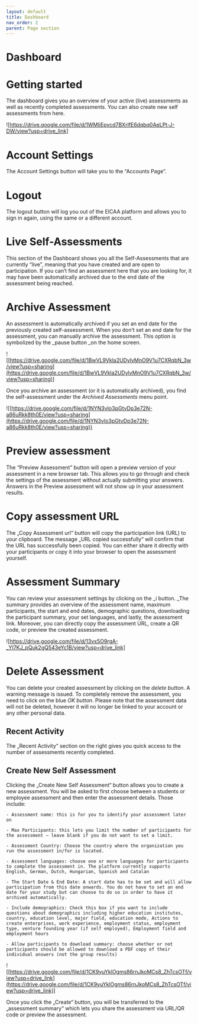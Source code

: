 ```yaml
---
layout: default
title: Dashboard
nav_order: 2
parent: Page section
---
```

# Dashboard

# Getting started

The dashboard gives you an overview of your active (live) assessments as well as recently completed assessments. You can also create new self assessments from here.

![https://drive.google.com/file/d/1WMIiEpvcd7BXrlfE6dqbq0AeLPt-J-DW/view?usp=drive_link]

# Account Settings

The Account Settings button will take you to the “Accounts Page”.

# Logout

The logout button will log you out of the EICAA platform and allows you to sign in again, using the same or a different account.

# Live Self-Assessments

This section of the Dashboard shows you all the Self-Assessments that are currently “live”, meaning that you have created and are open to participation. If you can’t find an assessment here that you are looking for, it may have been automatically archived due to the end date of the assessment being reached.

# Archive Assessment

An assessment is automatically archived if you set an end date for the previously created self-assessment. When you don’t set an end date for the assessment, you can manually archive the assessment. This option is symbolized by the _pause button _on the home screen.

![[https://drive.google.com/file/d/1BwVL9Vkla2UDylvMnO9V1u7CXRqbN_3w/view?usp=sharing](https://drive.google.com/file/d/1BwVL9Vkla2UDylvMnO9V1u7CXRqbN_3w/view?usp=sharing)]

Once you archive an assessment (or it is automatically archived), you find the self-assessment under the _Archived Assessments_ menu point.

![[https://drive.google.com/file/d/1NYN3vIo3pGtvDp3e72N-a86uRkk8th0E/view?usp=sharing](https://drive.google.com/file/d/1NYN3vIo3pGtvDp3e72N-a86uRkk8th0E/view?usp=sharing)}

# Preview assessment

The “Preview Assessment” button will open a preview version of your assessment in a new browser tab. This allows you to go through and check the settings of the assessment without actually submitting your answers. Answers in the Preview assessment will not show up in your assessment results.

# Copy assessment URL

The „Copy Assessment url“ button will copy the participation link (URL) to your clipboard. The message „URL copied successfully“ will confirm that the URL has successfully been copied. You can either share it directly with your participants or copy it into your browser to open the assessment yourself.

# Assessment Summary

You can review your assessment settings by clicking on the _i button. _The summary provides an overview of the assessment name, maximum participants, the start and end dates, demographic questions, downloading the participant summary, your set languages, and lastly, the assessment link. Moreover, you can directly copy the assessment URL, create a QR code, or preview the created assessment.

![https://drive.google.com/file/d/13vx5O9rgA-_YI7KJ_pQuk2gQ543eYc1B/view?usp=drive_link]

# Delete Assessment

You can delete your created assessment by clicking on the _delete button_. A warning message is issued. To completely remove the assessment, you need to click on the blue _OK button_. Please note that the assessment data will not be deleted, however it will no longer be linked to your account or any other personal data.

## Recent Activity

The „Recent Activity“ section on the right gives you quick access to the number of assessments recently completed.

## Create New Self Assessment

Clicking the „Create New Self Assessment“ button allows you to create a new assessment. You will be asked to first choose between a students or employee assessment and then enter the assessment details. Those include:

    - Assessment name: this is for you to identify your assessment later on

    - Max Participants: this lets you limit the number of participants for the assessment – leave blank if you do not want to set a limit.

    - Assessment Country: Choose the country where the organization you run the assessment in/for is located.

    - Assessment languages: choose one or more languages for participants to complete the assessment in. The platform currently supports English, German, Dutch, Hungarian, Spanish and Catalan

    - The Start Date & End Date: A start date has to be set and will allow participation from this date onwards. You do not have to set an end date for your study but can choose to do so in order to have it archived automatically.

    - Include demographics: Check this box if you want to include questions about demographics including higher education institutes, country, education level, major field, education mode, Actions to create enterprises, work experience, employment status, employment type, venture founding year (if self employed), Employment field and employment hours

    - Allow participants to download summary: choose whether or not participants should be allowed to download a PDF copy of their individual answers (not the group results)

 ![[https://drive.google.com/file/d/1CK9yuYklOgms86rnJkoMCs8_ZhTcsOTf/view?usp=drive_link](https://drive.google.com/file/d/1CK9yuYklOgms86rnJkoMCs8_ZhTcsOTf/view?usp=drive_link)]

Once you click the „Create“ button, you will be transferred to the „assessment summary“ which lets you share the assessment via URL/QR code or preview the assessment.
